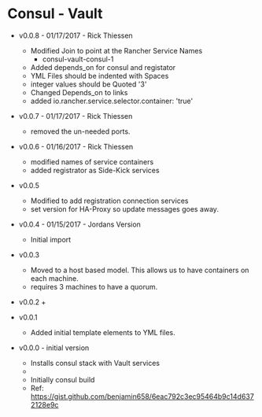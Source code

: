 # Consul - Vault
- v0.0.8 - 01/17/2017 - Rick Thiessen
    + Modified Join to point at the Rancher Service Names
        * consul-vault-consul-1
    + Added depends_on for consul and registator
    + YML Files should be indented with Spaces
    + integer values should be Quoted '3'
    + Changed Depends_on to links
    + added io.rancher.service.selector.container: 'true'

- v0.0.7 - 01/17/2017 - Rick Thiessen
    + removed the un-needed ports.

- v0.0.6 - 01/16/2017 - Rick Thiessen
    + modified names of service containers
    + added registrator as Side-Kick services

- v0.0.5
    +  Modified to add registration connection services
    +  set version for HA-Proxy so update messages goes away.

- v0.0.4 - 01/15/2017 - Jordans Version
    + Initial import

- v0.0.3
    + Moved to a host based model.  This allows us to have containers on each machine.  
    + requires 3 machines to have a quorum.

- v0.0.2
    + 

- v0.0.1 
    + Added initial template elements to YML files.

- v0.0.0 - initial version
    + Installs consul stack with Vault services
    + 
    + Initially consul build
    + Ref: https://gist.github.com/benjamin658/6eac792c3ec95464b9c14d6372128e9c
